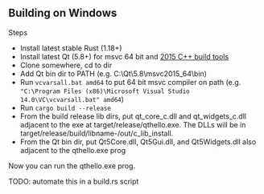 ## Building on Windows

Steps

* Install latest stable Rust (1.18+)
* Install latest Qt (5.8+) for msvc 64 bit and [2015 C++ build tools](http://landinghub.visualstudio.com/visual-cpp-build-tools)
* Clone somewhere, cd to dir
* Add Qt bin dir to PATH (e.g. C:\Qt\5.8\msvc2015_64\bin)
* Run `vcvarsall.bat amd64` to put 64 bit msvc compiler on path (e.g. `"C:\Program Files (x86)\Microsoft Visual Studio 14.0\VC\vcvarsall.bat" amd64`)
* Run `cargo build --release`
* From the build release lib dirs, put qt_core_c.dll and qt_widgets_c.dll adjacent to the exe at target/release/qthello.exe. The DLLs will be in target/release/build/libname-<hex>/out/c_lib_install.
* From the Qt bin dir, put Qt5Core.dll, Qt5Gui.dll, and Qt5Widgets.dll also adjacent to the qthello.exe prog

Now you can run the qthello.exe prog.

TODO: automate this in a build.rs script
